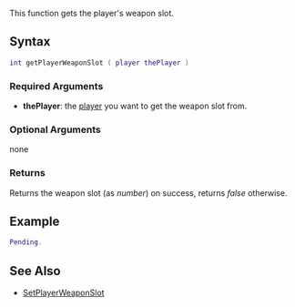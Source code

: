 This function gets the player's weapon slot.

Syntax
------

``` lua
int getPlayerWeaponSlot ( player thePlayer )
```

### Required Arguments

-   **thePlayer**: the [player](/docs/player.md "wikilink") you want to get the weapon slot from.

### Optional Arguments

none

### Returns

Returns the weapon slot (as *number*) on success, returns *false* otherwise.

Example
-------

``` lua
Pending.
```

See Also
--------

-   [SetPlayerWeaponSlot](/docs/setplayerweaponslot.md "wikilink")

